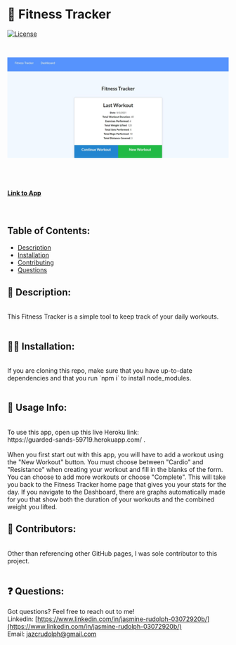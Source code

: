 
# :muscle: Fitness Tracker

[![License](https://img.shields.io/badge/License-MIT%20-blue.svg)](https://opensource.org/licenses/MIT)

<br>

![Screenshot of Homepage](https://github.com/jazcr/fitness/blob/2324e9e81071e99fd6ddd606e8473f0698f8a439/public/img/homepage.JPG) 
<br>

<br>  
<br> 

#### [Link to App](https://guarded-sands-59719.herokuapp.com/)
<br>

## Table of Contents: 
*  [Description](#scroll-description)
*  [Installation](#man_mechanic-installation)
*  [Contributing](#couple-contributors)
*  [Questions](#-questions)



## :scroll: Description: 
<br>
This Fitness Tracker is a simple tool to keep track of your daily workouts.
 <br>
<br>

## :man_mechanic: Installation:
<br>
If you are cloning this repo, make sure that you have up-to-date dependencies and that you run `npm i` to install node_modules.
<br>
<br>

## :book: Usage Info:
<br>
To use this app, open up this live Heroku link: <br> https://guarded-sands-59719.herokuapp.com/ .

<br>
<br> When you first start out with this app, you will have to add a workout using the "New Workout" button. You must choose between "Cardio" and "Resistance" when creating your workout and fill in the blanks of the form. You can choose to add more workouts or choose "Complete". This will take you back to the Fitness Tracker home page that gives you your stats for the day. If you navigate to the Dashboard, there are graphs automatically made for you that show both the duration of your workouts and the combined weight you lifted.
<br>



## :couple: Contributors:
<br>
Other than referencing other GitHub pages, I was sole contributor to this project.

<br>
<br>


## ❓ Questions:

Got questions? Feel free to reach out to me!<br>
Linkedin: [https://www.linkedin.com/in/jasmine-rudolph-03072920b/](https://www.linkedin.com/in/jasmine-rudolph-03072920b/)<br>
Email: [jazcrudolph@gmail.com](jazcrudolph@gmail.com)


